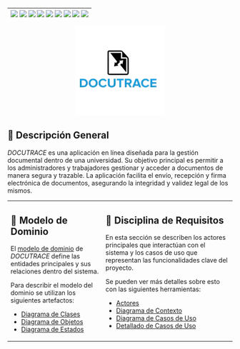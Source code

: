 <div align=right>

| [![](https://img.shields.io/badge/-Inicio-FFF?style=flat&logo=Emlakjet&logoColor=black)](/README.md) [![](https://img.shields.io/badge/-Modelo_de_Dominio-FFF?style=flat&logo=LiveChat&logoColor=black)](/docs/modeloDeDominio/) [![](https://img.shields.io/badge/-Actores-FFF?style=flat&logo=openstreetmap&logoColor=black)](/docs/casosDeUso/actores/README.md/) [![](https://img.shields.io/badge/-Casos_De_Uso-FFF?style=flat&logo=openstreetmap&logoColor=black)](/docs/casosDeUso/diagramaCasosDeUso/README.md/) [![](https://img.shields.io/badge/-Detallado_Casos_De_Uso-FFF?style=flat&logo=openstreetmap&logoColor=black)](/docs/casosDeUso/detalladoCasosDeUso/README.md) [![](https://img.shields.io/badge/-Diagrama_De_Contexto-FFF?style=flat&logo=openstreetmap&logoColor=black)](/docs/casosDeUso/diagramaDeContexto/README.md) [![](https://img.shields.io/badge/-Prototipos-FFF?style=flat&logo=openstreetmap&logoColor=black)](/docs/casosDeUso/prototipos/README.md) [![](https://img.shields.io/badge/-Sesiones_de_Requisitado-FFF?style=flat&logo=Proton&logoColor=black)](/docs/sesiones/) [![](https://img.shields.io/badge/-Recursos_Adicionales-FFF?style=flat&logo=Proton&logoColor=black)](/docs/recursos/) |
|-:|

</div>

<p align="center">
  <img src="docs/recursos/imagenes/docutraceLogoNoBackground.png" alt="DOCUTRACE Logo" width="200">
</p>

## 🔰 Descripción General

*DOCUTRACE* es una aplicación en línea diseñada para la gestión documental dentro de una universidad. Su objetivo principal es permitir a los administradores y trabajadores gestionar y acceder a documentos de manera segura y trazable. La aplicación facilita el envío, recepción y firma electrónica de documentos, asegurando la integridad y validez legal de los mismos.

<table>
  <tr>
    <td style="vertical-align: top;">
      <h2>🔰 Modelo de Dominio</h2>
      <p>El <a href="docs/modeloDeDominio/README.md">modelo de dominio</a> de <em>DOCUTRACE</em> define las entidades principales y sus relaciones dentro del sistema.</p>
      <p>Para describir el modelo del dominio se utilizan los siguientes artefactos:</p>
      <ul>
        <li><a href="docs/modeloDeDominio/README.md#diagrama-de-clases">Diagrama de Clases</a></li>
        <li><a href="docs/modeloDeDominio/README.md#diagrama-de-objetos">Diagrama de Objetos</a></li>
        <li><a href="docs/modeloDeDominio/README.md#diagrama-de-estados">Diagrama de Estados</a></li>
      </ul>
    </td>
    <td style="vertical-align: top;">
      <h2>🔰 Disciplina de Requisitos</h2>
      <p>En esta sección se describen los actores principales que interactúan con el sistema y los casos de uso que representan las funcionalidades clave del proyecto.</p>
      <p>Se pueden ver más detalles sobre esto con las siguientes herramientas:</p>
      <ul>
        <li><a href="docs/casosDeUso/actores/README.md">Actores</a></li>
        <li><a href="docs/casosDeUso/diagramaDeContexto/README.md">Diagrama de Contexto</a></li>
        <li><a href="docs/casosDeUso/diagramaCasosDeUso/README.md">Diagrama de Casos de Uso</a></li>
        <li><a href="docs/casosDeUso/detalladoCasosDeUso/README.md">Detallado de Casos de Uso</a></li>
      </ul>
    </td>
  </tr>
</table>
